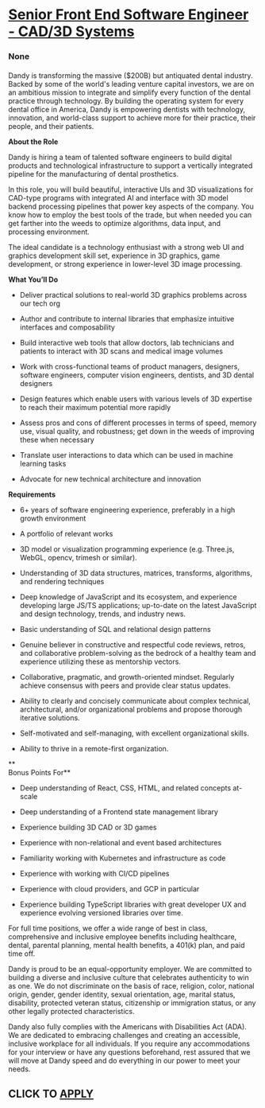 # [Senior Front End Software Engineer - CAD/3D Systems](https://www.remotewlb.com/apply/senior-front-end-software-engineer-cad-3d-systems)  
### None  
####  

Dandy is transforming the massive ($200B) but antiquated dental industry. Backed by some of the world's leading venture capital investors, we are on an ambitious mission to integrate and simplify every function of the dental practice through technology. By building the operating system for every dental office in America, Dandy is empowering dentists with technology, innovation, and world-class support to achieve more for their practice, their people, and their patients.

 **About the Role**

Dandy is hiring a team of talented software engineers to build digital products and technological infrastructure to support a vertically integrated pipeline for the manufacturing of dental prosthetics.

In this role, you will build beautiful, interactive UIs and 3D visualizations for CAD-type programs with integrated AI and interface with 3D model backend processing pipelines that power key aspects of the company. You know how to employ the best tools of the trade, but when needed you can get farther into the weeds to optimize algorithms, data input, and processing environment.

The ideal candidate is a technology enthusiast with a strong web UI and graphics development skill set, experience in 3D graphics, game development, or strong experience in lower-level 3D image processing.

**What You’ll Do**

  * Deliver practical solutions to real-world 3D graphics problems across our tech org

  * Author and contribute to internal libraries that emphasize intuitive interfaces and composability

  * Build interactive web tools that allow doctors, lab technicians and patients to interact with 3D scans and medical image volumes

  * Work with cross-functional teams of product managers, designers, software engineers, computer vision engineers, dentists, and 3D dental designers

  * Design features which enable users with various levels of 3D expertise to reach their maximum potential more rapidly

  * Assess pros and cons of different processes in terms of speed, memory use, visual quality, and robustness; get down in the weeds of improving these when necessary

  * Translate user interactions to data which can be used in machine learning tasks

  * Advocate for new technical architecture and innovation

 **Requirements**

  * 6+ years of software engineering experience, preferably in a high growth environment 

  * A portfolio of relevant works

  * 3D model or visualization programming experience (e.g. Three.js, WebGL, opencv, trimesh or similar).

  * Understanding of 3D data structures, matrices, transforms, algorithms, and rendering techniques

  * Deep knowledge of JavaScript and its ecosystem, and experience developing large JS/TS applications; up-to-date on the latest JavaScript and design technology, trends, and industry news.

  * Basic understanding of SQL and relational design patterns

  * Genuine believer in constructive and respectful code reviews, retros, and collaborative problem-solving as the bedrock of a healthy team and experience utilizing these as mentorship vectors.

  * Collaborative, pragmatic, and growth-oriented mindset. Regularly achieve consensus with peers and provide clear status updates.

  * Ability to clearly and concisely communicate about complex technical, architectural, and/or organizational problems and propose thorough iterative solutions. 

  * Self-motivated and self-managing, with excellent organizational skills. 

  * Ability to thrive in a remote-first organization.

 **  
Bonus Points For**

  * Deep understanding of React, CSS, HTML, and related concepts at-scale

  * Deep understanding of a Frontend state management library

  * Experience building 3D CAD or 3D games

  * Experience with non-relational and event based architectures

  * Familiarity working with Kubernetes and infrastructure as code

  * Experience with working with CI/CD pipelines

  * Experience with cloud providers, and GCP in particular

  * Experience building TypeScript libraries with great developer UX and experience evolving versioned libraries over time. 

For full time positions, we offer a wide range of best in class, comprehensive and inclusive employee benefits including healthcare, dental, parental planning, mental health benefits, a 401(k) plan, and paid time off.

Dandy is proud to be an equal-opportunity employer. We are committed to building a diverse and inclusive culture that celebrates authenticity to win as one. We do not discriminate on the basis of race, religion, color, national origin, gender, gender identity, sexual orientation, age, marital status, disability, protected veteran status, citizenship or immigration status, or any other legally protected characteristics.

Dandy also fully complies with the Americans with Disabilities Act (ADA). We are dedicated to embracing challenges and creating an accessible, inclusive workplace for all individuals. If you require any accommodations for your interview or have any questions beforehand, rest assured that we will move at Dandy speed and do everything in our power to meet your needs.

  
## CLICK TO [APPLY](https://www.remotewlb.com/apply/senior-front-end-software-engineer-cad-3d-systems)

